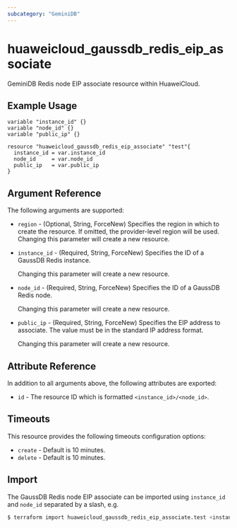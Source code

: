 ```yaml
---
subcategory: "GeminiDB"
---
```


# huaweicloud_gaussdb_redis_eip_associate

GeminiDB Redis node EIP associate resource within HuaweiCloud.

## Example Usage

```hcl
variable "instance_id" {}
variable "node_id" {}
variable "public_ip" {}

resource "huaweicloud_gaussdb_redis_eip_associate" "test"{
  instance_id = var.instance_id
  node_id     = var.node_id
  public_ip   = var.public_ip
}
```

## Argument Reference

The following arguments are supported:

* `region` - (Optional, String, ForceNew) Specifies the region in which to create the resource.
  If omitted, the provider-level region will be used. Changing this parameter will create a new resource.

* `instance_id` - (Required, String, ForceNew) Specifies the ID of a GaussDB Redis instance.

  Changing this parameter will create a new resource.

* `node_id` - (Required, String, ForceNew) Specifies the ID of a GaussDB Redis node.

  Changing this parameter will create a new resource.

* `public_ip` - (Required, String, ForceNew) Specifies the EIP address to associate. The value must be in the
  standard IP address format.

  Changing this parameter will create a new resource.

## Attribute Reference

In addition to all arguments above, the following attributes are exported:

* `id` - The resource ID which is formatted `<instance_id>/<node_id>`.

## Timeouts

This resource provides the following timeouts configuration options:

* `create` - Default is 10 minutes.
* `delete` - Default is 10 minutes.

## Import

The GaussDB Redis node EIP associate can be imported using `instance_id` and `node_id` separated by a slash, e.g.

```bash
$ terraform import huaweicloud_gaussdb_redis_eip_associate.test <instance_id>/<node_id>
```
